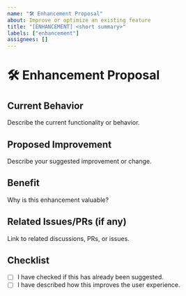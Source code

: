 ```yaml
---
name: "🛠️ Enhancement Proposal"
about: Improve or optimize an existing feature
title: "[ENHANCEMENT] <short summary>"
labels: ["enhancement"]
assignees: []
---
```


# 🛠️ Enhancement Proposal

## Current Behavior

Describe the current functionality or behavior.

## Proposed Improvement

Describe your suggested improvement or change.

## Benefit

Why is this enhancement valuable?

## Related Issues/PRs (if any)

Link to related discussions, PRs, or issues.

## Checklist

- [ ] I have checked if this has already been suggested.
- [ ] I have described how this improves the user experience.
